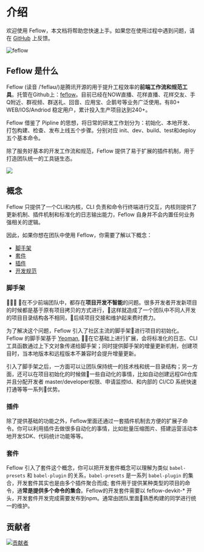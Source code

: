 # 介绍

欢迎使用 Feflow，本文档将帮助您快速上手。如果您在使用过程中遇到问题，请在 [GitHub](https://github.com/feflow/feflow/issues) 上反馈。

![feflow](https://pub.idqqimg.com/3cb9b240fbbc4a5d946ceb96325be36f.svg)

## Feflow 是什么

Feflow (读音 /ˈfefləʊ/)是腾讯开源的用于提升工程效率的**前端工作流和规范工具**。托管在Github上：[feflow](https://github.com/feflow/feflow)。目前已经在NOW直播、花样直播、花样交友、手Q附近、群视频、群送礼、回音、应用宝、企鹅号等业务广泛使用。有80+ WEB/IOS/Andriod 稳定用户，累计投入生产项目达到240+。

Feflow 借鉴了 Pipline 的思想，将日常的研发工作划分为：初始化、本地开发、打包构建、检查、发布上线五个步骤。分别对应 init、dev、build、test和deploy五个基本命令。

除了服务好基本的开发工作流和规范，Feflow 提供了易于扩展的插件机制，用于打造团队统一的工具链生态。

![](https://qpic.url.cn/feeds_pic/ajNVdqHZLLD5vbArj0iaIkMLnGU3xPohibwRHibiaR3cibuy6RKYgHNCmFg/)

## 概念

Feflow 只提供了一个CLI和内核，CLI 负责和命令行终端进行交互，内核则提供了更新机制、插件机制和标准化的日志输出能力，Feflow 自身并不会内置任何业务强相关的逻辑。

因此，如果你想在团队中使用 Feflow，你需要了解以下概念：

- [脚手架](#脚手架)
- [套件](#套件)
- [插件](#插件)
- [开发规范](#开发规范)


### 脚手架

在不少前端团队中，都存在**项目开发不智能**的问题。很多开发者开发新项目的时候都是基于原有项目拷贝的方式进行，这样就造成了一个团队中不同人开发的项目目录结构各不相同，后续项目交接和维护起来费时费力。

为了解决这个问题，Feflow 引入了社区主流的脚手架进行项目的初始化。Feflow 的脚手架基于 [Yeoman](https://yeoman.io/), 在它基础上进行扩展，会将标准化的日志、CLI工具函数通过上下文对象传递给脚手架；同时提供脚手架的增量更新机制，创建项目时，当本地版本和远程版本不兼容时会提升增量更新。

引入了脚手架之后，一方面可以让团队保持统一的技术栈和统一目录结构；另一方面，还可以在项目初始化的时候做一些自动化的事情，比如自动创建远程Git仓库并且分配开发者 master/developer权限、申请监控Id、和内部的 CI/CD 系统快速打通等等一系列优势。


### 插件

除了提供基础的功能之外，Feflow里面还通过一套插件机制去方便的扩展子命令。你可以利用插件去做很多自动化的事情，比如批量压缩图片、搭建运营活动本地开发SDK、代码统计功能等等。

### 套件


Feflow 引入了套件这个概念，你可以把开发套件概念可以理解为类似 `babel-presets` 和 `babel-plugin` 的关系，`babel-presets` 是一系列 `babel-plugin` 的集合，开发套件其实也是由多个插件聚合而成; 套件用于提供某种类型的项目的命令，通**常是提供多个命令的集合**。Feflow的开发套件需要以 feflow-devkit-* 开头，开发套件开发完成需要发布到npm。通常由团队里面熟悉构建的同学进行统一的维护。

## 贡献者

[![贡献者](https://camo.githubusercontent.com/c7a57799d85cf13ce8ee0ecfb7039922726aff4a/68747470733a2f2f6f70656e636f6c6c6563746976652e636f6d2f6665666c6f772f636f6e7472696275746f72732e7376673f77696474683d38393026627574746f6e3d66616c7365)](https://github.com/feflow/feflow/graphs/contributors)
